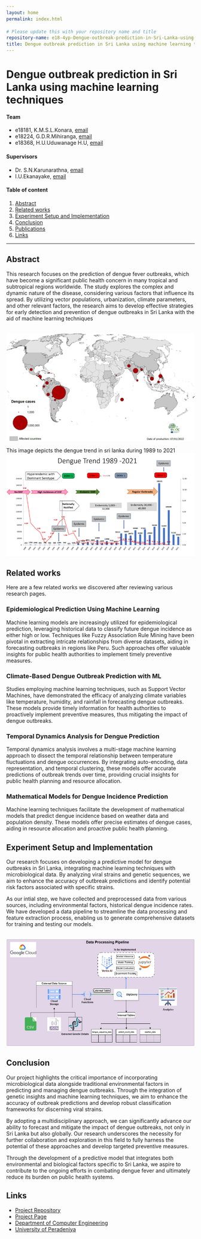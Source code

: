```yaml
---
layout: home
permalink: index.html

# Please update this with your repository name and title
repository-name: e18-4yp-Dengue-outbreak-prediction-in-Sri-Lanka-using-machine-learning-techniques
title: Dengue outbreak prediction in Sri Lanka using machine learning techniques
---
```


[comment]: # "This is the standard layout for the project, but you can clean this and use your own template"

# Dengue outbreak prediction in Sri Lanka using machine learning techniques

#### Team

- e18181, K.M.S.L.Konara, [email](mailto:e18181@eng.pdn.ac.lk)
- e18224, G.D.R.Mihiranga, [email](mailto:e18224@eng.pdn.ac.lk)
- e18368, H.U.Uduwanage H.U, [email](mailto:e18368@eng.pdn.ac.lk)

#### Supervisors

- Dr. S.N.Karunarathna, [email](mailto:namal@eng.pdn.ac.lk)
- I.U.Ekanayake, [email](mailto:imeshuek@eng.pdn.ac.lk)

#### Table of content

<!-- 1. [Abstract](#abstract)
2. [Related works](#related-works)
3. [Methodology](#methodology)
4. [Experiment Setup and Implementation](#experiment-setup-and-implementation)
5. [Results and Analysis](#results-and-analysis)
4. [Conclusion](#conclusion)
5. [Publications](#publications)
6. [Links](#links) -->

1. [Abstract](#abstract)
2. [Related works](#related-works)
3. [Experiment Setup and Implementation](#experiment-setup-and-implementation)
4. [Conclusion](#conclusion)
5. [Publications](#publications)
6. [Links](#links)

---

<!-- 
DELETE THIS SAMPLE before publishing to GitHub Pages !!!
This is a sample image, to show how to add images to your page. To learn more options, please refer [this](https://projects.ce.pdn.ac.lk/docs/faq/how-to-add-an-image/)
![Sample Image](./images/sample.png) 
-->

## Abstract
This research focuses on the prediction of dengue fever outbreaks, which have become a significant public health concern in many tropical and subtropical regions worldwide. The study explores the complex and dynamic nature of the disease, considering various factors that influence its spread. By utilizing vector populations, urbanization, climate parameters, and other relevant factors, the research aims to develop effective strategies for early detection and prevention of dengue outbreaks in Sri Lanka with the aid of machine learning techniques

<br> ![image info](./docs/images/WorldwideDendueCases.png) <br>

This image depicts the dengue trend in sri lanka during 1989 to 2021
<br> ![image info](./docs/images/DengueCases.png) <br>

## Related works
Here are a few related works we discovered after reviewing various research pages.

### Epidemiological Prediction Using Machine Learning
Machine learning models are increasingly utilized for epidemiological prediction, leveraging historical data to classify future dengue incidence as either high or low. Techniques like Fuzzy Association Rule Mining have been pivotal in extracting intricate relationships from diverse datasets, aiding in forecasting outbreaks in regions like Peru. Such approaches offer valuable insights for public health authorities to implement timely preventive measures.

### Climate-Based Dengue Outbreak Prediction with ML
Studies employing machine learning techniques, such as Support Vector Machines, have demonstrated the efficacy of analyzing climate variables like temperature, humidity, and rainfall in forecasting dengue outbreaks. These models provide timely information for health authorities to proactively implement preventive measures, thus mitigating the impact of dengue outbreaks.

### Temporal Dynamics Analysis for Dengue Prediction
Temporal dynamics analysis involves a multi-stage machine learning approach to dissect the temporal relationship between temperature fluctuations and dengue occurrences. By integrating auto-encoding, data representation, and temporal clustering, these models offer accurate predictions of outbreak trends over time, providing crucial insights for public health planning and resource allocation.

### Mathematical Models for Dengue Incidence Prediction
Machine learning techniques facilitate the development of mathematical models that predict dengue incidence based on weather data and population density. These models offer precise estimates of dengue cases, aiding in resource allocation and proactive public health planning.

## Experiment Setup and Implementation
Our research focuses on developing a predictive model for dengue outbreaks in Sri Lanka, integrating machine learning techniques with microbiological data. By analyzing viral strains and genetic sequences, we aim to enhance the accuracy of outbreak predictions and identify potential risk factors associated with specific strains.

As our intial step, we have collected and preprocessed data from various sources, including environmental factors, historical dengue incidence rates. We have developed a data pipeline to streamline the data processing and feature extraction process, enabling us to generate comprehensive datasets for training and testing our models.

<br> ![image info](./docs/images//DataPipeline.jpg) <br>

## Conclusion
Our project highlights the critical importance of incorporating microbiological data alongside traditional environmental factors in predicting and managing dengue outbreaks. Through the integration of genetic insights and machine learning techniques, we aim to enhance the accuracy of outbreak predictions and develop robust classification frameworks for discerning viral strains.

By adopting a multidisciplinary approach, we can significantly advance our ability to forecast and mitigate the impact of dengue outbreaks, not only in Sri Lanka but also globally. Our research underscores the necessity for further collaboration and exploration in this field to fully harness the potential of these approaches and develop targeted preventive measures.

Through the development of a predictive model that integrates both environmental and biological factors specific to Sri Lanka, we aspire to contribute to the ongoing efforts in combating dengue fever and ultimately reduce its burden on public health systems.

<!-- ## Publications -->
[//]: # "Note: Uncomment each once you uploaded the files to the repository"

<!-- 1. [Semester 7 report](./) -->
<!-- 2. [Semester 7 slides](./) -->
<!-- 3. [Semester 8 report](./) -->
<!-- 4. [Semester 8 slides](./) -->
<!-- 5. Author 1, Author 2 and Author 3 "Research paper title" (2021). [PDF](./). -->


## Links

[//]: # ( NOTE: EDIT THIS LINKS WITH YOUR REPO DETAILS )

- [Project Repository](https://github.com/cepdnaclk/e18-4yp-Dengue-outbreak-prediction-in-Sri-Lanka-using-machine-learning-techniques)
- [Project Page](https://cepdnaclk.github.io/e18-4yp-Dengue-outbreak-prediction-in-Sri-Lanka-using-machine-learning-techniques)
- [Department of Computer Engineering](http://www.ce.pdn.ac.lk/)
- [University of Peradeniya](https://eng.pdn.ac.lk/)

[//]: # "Please refer this to learn more about Markdown syntax"
[//]: # "https://github.com/adam-p/markdown-here/wiki/Markdown-Cheatsheet"
